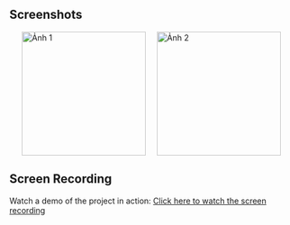 ## Screenshots

<div style="display: flex; justify-content: center; gap: 20px;">
  <img src="https://github.com/user-attachments/assets/6dc5200f-9399-457f-931e-7716299f08c2" alt="Ảnh 1" width="220" />
  <img src="https://github.com/user-attachments/assets/5180af1f-be41-40e4-8b31-61a3b3a766bb" alt="Ảnh 2" width="220" />
</div>

## Screen Recording

Watch a demo of the project in action:
[Click here to watch the screen recording]([https://your-screen-recording-link.com](https://github.com/user-attachments/assets/b9f8bd12-3bb9-4415-98e8-160789e98dc4))
